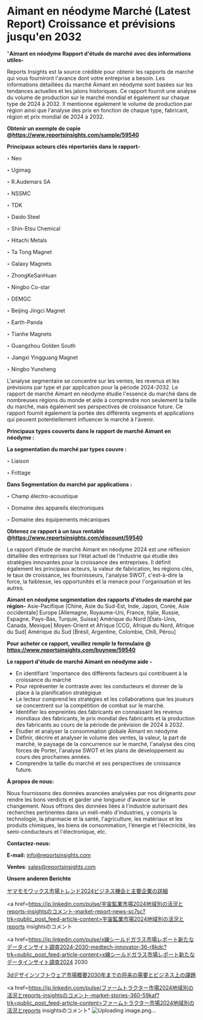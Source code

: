# Aimant en néodyme Marché (Latest Report) Croissance et prévisions jusqu'en 2032

"<strong>Aimant en néodyme Rapport d'étude de marché avec des informations utiles-</strong>

Reports Insights est la source crédible pour obtenir les rapports de marché qui vous fourniront l'avance dont votre entreprise a besoin. Les informations détaillées du marché Aimant en néodyme sont basées sur les tendances actuelles et les jalons historiques. Ce rapport fournit une analyse du volume de production sur le marché mondial et également sur chaque type de 2024 à 2032. Il mentionne également le volume de production par région ainsi que l'analyse des prix en fonction de chaque type, fabricant, région et prix mondial de 2024 à 2032.

<strong><b>Obtenir un exemple de copie @</b></strong><a href=https://www.reportsinsights.com/sample/59540><strong><b>https://www.reportsinsights.com/sample/59540</b></strong></a>

<b>Principaux acteurs clés répertoriés dans le rapport-</b>

<b> </b>‣ Neo

‣ Ugimag

‣ R.Audemars SA

‣ NSSMC

‣ TDK

‣ Daido Steel

‣ Shin-Etsu Chemical

‣ Hitachi Metals

‣ Ta Tong Magnet

‣ Galaxy Magnets

‣ ZhongKeSanHuan

‣ Ningbo Co-star

‣ DEMGC

‣ Beijing Jingci Magnet

‣ Earth-Panda

‣ Tianhe Magnets

‣ Guangzhou Golden South

‣ Jiangxi Yingguang Magnet

‣ Ningbo Yunsheng

L'analyse segmentaire se concentre sur les ventes, les revenus et les prévisions par type et par application pour la période 2024-2032. Le rapport de marché Aimant en néodyme étudie l'essence du marché dans de nombreuses régions du monde et aide à comprendre non seulement la taille du marché, mais également ses perspectives de croissance future. Ce rapport fournit également la portée des différents segments et applications qui peuvent potentiellement influencer le marché à l'avenir.

<strong>Principaux types couverts dans le rapport de marché Aimant en néodyme :</strong>

<strong>La segmentation du marché par types couvre :</strong>

‣ Liaison

‣ Frittage

<strong>Dans Segmentation du marché par applications :</strong>

‣ Champ électro-acoustique

‣ Domaine des appareils électroniques

‣ Domaine des équipements mécaniques

<strong><b>Obtenez ce rapport à un taux rentable @</b></strong><a href=https://www.reportsinsights.com/discount/59540><strong><b>https://www.reportsinsights.com/discount/59540</b></strong></a>

Le rapport d’étude de marché Aimant en néodyme 2024 est une réflexion détaillée des entreprises sur l’état actuel de l’industrie qui étudie des stratégies innovantes pour la croissance des entreprises. Il définit également les principaux acteurs, la valeur de fabrication, les régions clés, le taux de croissance, les fournisseurs, l'analyse SWOT, c'est-à-dire la force, la faiblesse, les opportunités et la menace pour l'organisation et les autres.

<strong>Aimant en néodyme segmentation des rapports d'études de marché par région-</strong>
Asie-Pacifique [Chine, Asie du Sud-Est, Inde, Japon, Corée, Asie occidentale]
Europe [Allemagne, Royaume-Uni, France, Italie, Russie, Espagne, Pays-Bas, Turquie, Suisse]
Amérique du Nord [États-Unis, Canada, Mexique]
Moyen-Orient et Afrique [CCG, Afrique du Nord, Afrique du Sud]
Amérique du Sud [Brésil, Argentine, Colombie, Chili, Pérou]

<strong>Pour acheter ce rapport, veuillez remplir le formulaire @   <a href=https://www.reportsinsights.com/buynow/59540>https://www.reportsinsights.com/buynow/59540</a></strong>

<strong>Le rapport d'étude de marché Aimant en néodyme aide -</strong>
<ul>
  <li>En identifiant 'importance des différents facteurs qui contribuent à la croissance du marché</li>
  <li>Pour représenter le contraste avec les conducteurs et donner de la place à la planification stratégique</li>
  <li>Le lecteur comprend les stratégies et les collaborations que les joueurs se concentrent sur la compétition de combat sur le marché.</li>
  <li>Identifier les empreintes des fabricants en connaissant les revenus mondiaux des fabricants, le prix mondial des fabricants et la production des fabricants au cours de la période de prévision de 2024 à 2032.</li>
  <li>Étudier et analyser la consommation globale Aimant en néodyme</li>
  <li>Définir, décrire et analyser le volume des ventes, la valeur, la part de marché, le paysage de la concurrence sur le marché, l'analyse des cinq forces de Porter, l'analyse SWOT et les plans de développement au cours des prochaines années.</li>
  <li>Comprendre la taille du marché et ses perspectives de croissance future.</li>
</ul>
<strong>À propos de nous:</strong>

Nous fournissons des données avancées analysées par nos dirigeants pour rendre les bons verdicts et garder une longueur d'avance sur le changement. Nous offrons des données liées à l'industrie autorisant des recherches pertinentes dans un méli-mélo d'industries, y compris la technologie, la pharmacie et la santé, l'agriculture, les matériaux et les produits chimiques, les biens de consommation, l'énergie et l'électricité, les semi-conducteurs et l'électronique, etc.

<strong>Contactez-nous:</strong>

<strong>E-mail:</strong> <a href=mailto:info@reportsinsights.com>info@reportsinsights.com</a>

<strong>Ventes</strong>: <a href=mailto:sales@reportsinsights.com>sales@reportsinsights.com</a>

<strong>Unsere anderen Berichte</strong>

<a href=https://www.linkedin.com/pulse/ヤマモモワックス市場トレンド2024ビジネス機会と主要企業の詳細-community-market-research-rrdqf/>ヤマモモワックス市場トレンド2024ビジネス機会と主要企業の詳細</a>

<a href=https://jp.linkedin.com/pulse/宇宙鉱業市場2024地域別の活況とreports-insightsのコメント-market-report-news-sc7sc?trk=public_post_feed-article-content>宇宙鉱業市場2024地域別の活況とreports insightsのコメント</a>

<a href=https://jp.linkedin.com/pulse/x線シールドガラス市場レポート新たなデータインサイト調査2024-2030-medtech-innovator-36-r8kdc?trk=public_post_feed-article-content>x線シールドガラス市場レポート新たなデータインサイト調査2024 2030</a>

<a href=https://www.linkedin.com/pulse/3dデザインソフトウェア市場概要2030年までの将来の需要とビジネス上の課題-reportsinsights-pvt-ltd-yib1f/>3dデザインソフトウェア市場概要2030年までの将来の需要とビジネス上の課題</a>

<a href=https://jp.linkedin.com/pulse/ファームトラクター市場2024地域別の活況とreports-insightsのコメント-market-stories-360-59kaf?trk=public_post_feed-article-content>ファームトラクター市場2024地域別の活況とreports insightsのコメント</a>"
![Uploading image.png…]()
